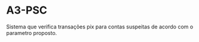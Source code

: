 # A3-PSC
Sistema que verifica transações pix para contas suspeitas de acordo com o parametro proposto.
